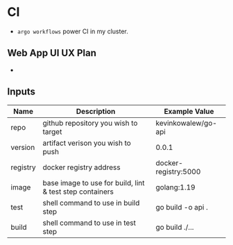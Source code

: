 # CI
- `argo workflows` power CI in my cluster.

## Web App UI UX Plan
-

## Inputs
| Name     | Description                                              | Example Value        |
| -------- | -------------------------------------------------------- | -------------------- |
| repo     | github repository you wish to target                     | kevinkowalew/go-api  |
| version  | artifact verison you wish to push                        | 0.0.1                |
| registry | docker registry address                                  | docker-registry:5000 |
| image    | base image to use for build, lint & test step containers | golang:1.19          |
| test     | shell command to use in build step                       | go build -o api .    |
| build    | shell command to use in test step                        | go build ./...       |
